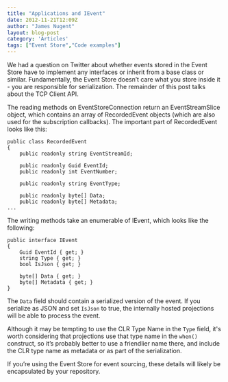 ```yaml
---
title: "Applications and IEvent"
date: 2012-11-21T12:09Z
author: "James Nugent"
layout: blog-post
category: 'Articles'
tags: ["Event Store","Code examples"]
---
```


We had a question on Twitter about whether events stored in the Event Store have to implement any interfaces or inherit from a base class or similar. Fundamentally, the Event Store doesn’t care what you store inside it - you are responsible for serialization. The remainder of this post talks about the TCP Client API.

The reading methods on EventStoreConnection return an EventStreamSlice object, which contains an array of RecordedEvent objects (which are also used for the subscription callbacks). The important part of RecordedEvent looks like this:

```
public class RecordedEvent
{
    public readonly string EventStreamId;

    public readonly Guid EventId;
    public readonly int EventNumber;

    public readonly string EventType;

    public readonly byte[] Data;
    public readonly byte[] Metadata;
...
```

The writing methods take an enumerable of IEvent, which looks like the following:

```
public interface IEvent
{
    Guid EventId { get; }
    string Type { get; }
    bool IsJson { get; }

    byte[] Data { get; }
    byte[] Metadata { get; }
}
```

The `Data` field should contain a serialized version of the event. If you serialize as JSON and set `IsJson` to true, the internally hosted projections will be able to process the event.

Although it may be tempting to use the CLR Type Name in the `Type` field, it's worth considering that projections use that type name in the `when()` construct, so it’s probably better to use a friendlier name there, and include the CLR type name as metadata or as part of the serialization.

If you’re using the Event Store for event sourcing, these details will likely be encapsulated by your repository.